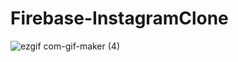 # Firebase-InstagramClone

![ezgif com-gif-maker (4)](https://user-images.githubusercontent.com/89010767/177958123-c2efa212-98e6-4627-b26a-67033866a498.gif)
